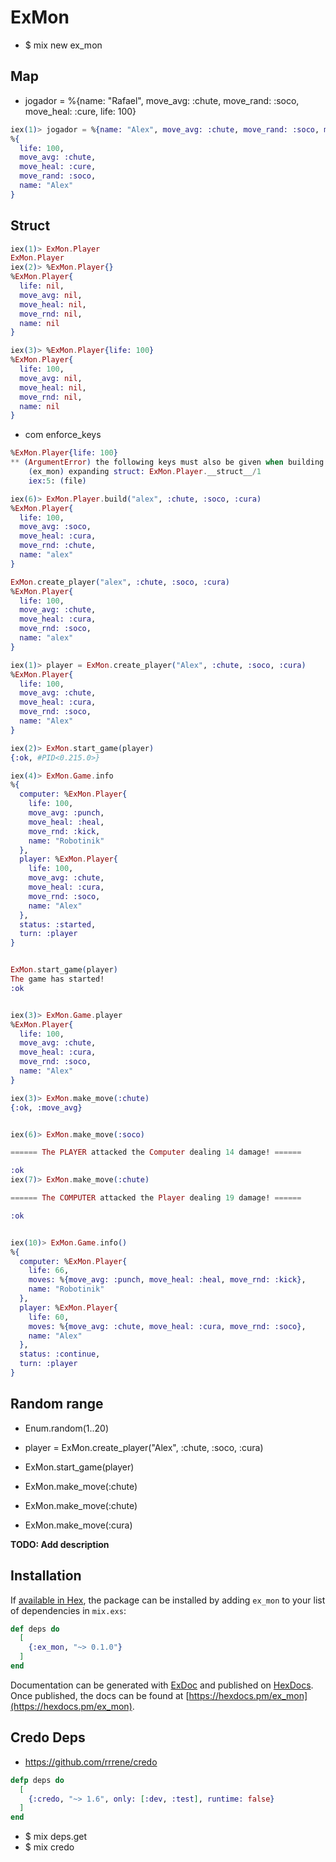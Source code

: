 # ExMon

- $ mix new ex_mon

## Map
- jogador = %{name: "Rafael", move_avg: :chute, move_rand: :soco, move_heal: :cure, life: 100}
```elixir
iex(1)> jogador = %{name: "Alex", move_avg: :chute, move_rand: :soco, move_heal: :cure, life: 100}
%{
  life: 100,
  move_avg: :chute,
  move_heal: :cure,
  move_rand: :soco,
  name: "Alex"
}
```

## Struct
```elixir
iex(1)> ExMon.Player
ExMon.Player
iex(2)> %ExMon.Player{}
%ExMon.Player{
  life: nil,
  move_avg: nil,
  move_heal: nil,
  move_rnd: nil,
  name: nil
} 

iex(3)> %ExMon.Player{life: 100}
%ExMon.Player{
  life: 100,
  move_avg: nil,
  move_heal: nil,
  move_rnd: nil,
  name: nil
}
```
- com enforce_keys
```elixir
%ExMon.Player{life: 100}
** (ArgumentError) the following keys must also be given when building struct ExMon.Player: [:name, :move_rnd, :move_avg, :move_heal]
    (ex_mon) expanding struct: ExMon.Player.__struct__/1
    iex:5: (file)
```
```elixir
iex(6)> ExMon.Player.build("alex", :chute, :soco, :cura)
%ExMon.Player{
  life: 100,
  move_avg: :soco,
  move_heal: :cura,
  move_rnd: :chute,
  name: "alex"
}

ExMon.create_player("alex", :chute, :soco, :cura)
%ExMon.Player{
  life: 100,
  move_avg: :chute,
  move_heal: :cura,
  move_rnd: :soco,
  name: "alex"
}

iex(1)> player = ExMon.create_player("Alex", :chute, :soco, :cura)
%ExMon.Player{
  life: 100,
  move_avg: :chute,
  move_heal: :cura,
  move_rnd: :soco,
  name: "Alex"
}

iex(2)> ExMon.start_game(player)
{:ok, #PID<0.215.0>}

iex(4)> ExMon.Game.info
%{
  computer: %ExMon.Player{
    life: 100,
    move_avg: :punch,
    move_heal: :heal,
    move_rnd: :kick,
    name: "Robotinik"
  },
  player: %ExMon.Player{
    life: 100, 
    move_avg: :chute,
    move_heal: :cura,
    move_rnd: :soco,
    name: "Alex"
  },
  status: :started,
  turn: :player
}


ExMon.start_game(player)
The game has started!
:ok


iex(3)> ExMon.Game.player
%ExMon.Player{
  life: 100,
  move_avg: :chute,
  move_heal: :cura,
  move_rnd: :soco,
  name: "Alex"
}

iex(3)> ExMon.make_move(:chute)
{:ok, :move_avg}


iex(6)> ExMon.make_move(:soco)

====== The PLAYER attacked the Computer dealing 14 damage! ======

:ok
iex(7)> ExMon.make_move(:chute)

====== The COMPUTER attacked the Player dealing 19 damage! ======

:ok


iex(10)> ExMon.Game.info()
%{
  computer: %ExMon.Player{
    life: 66,
    moves: %{move_avg: :punch, move_heal: :heal, move_rnd: :kick},
    name: "Robotinik"
  },
  player: %ExMon.Player{
    life: 60,
    moves: %{move_avg: :chute, move_heal: :cura, move_rnd: :soco},
    name: "Alex"
  },
  status: :continue,
  turn: :player
}

```

## Random range
- Enum.random(1..20)


- player = ExMon.create_player("Alex", :chute, :soco, :cura)
- ExMon.start_game(player)
- ExMon.make_move(:chute)
- ExMon.make_move(:chute)
- ExMon.make_move(:cura)


**TODO: Add description**

## Installation

If [available in Hex](https://hex.pm/docs/publish), the package can be installed
by adding `ex_mon` to your list of dependencies in `mix.exs`:

```elixir
def deps do
  [
    {:ex_mon, "~> 0.1.0"}
  ]
end
```

Documentation can be generated with [ExDoc](https://github.com/elixir-lang/ex_doc)
and published on [HexDocs](https://hexdocs.pm). Once published, the docs can
be found at [https://hexdocs.pm/ex_mon](https://hexdocs.pm/ex_mon).


## Credo Deps
- https://github.com/rrrene/credo

```elixir
defp deps do
  [
    {:credo, "~> 1.6", only: [:dev, :test], runtime: false}
  ]
end
```
- $ mix deps.get
- $ mix credo
